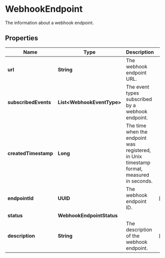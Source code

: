 

# WebhookEndpoint

The information about a webhook endpoint.

## Properties

| Name | Type | Description | Notes |
|------------ | ------------- | ------------- | -------------|
|**url** | **String** | The webhook endpoint URL. |  |
|**subscribedEvents** | **List&lt;WebhookEventType&gt;** | The event types subscribed by a webhook endpoint. |  |
|**createdTimestamp** | **Long** | The time when the endpoint was registered, in Unix timestamp format, measured in seconds. |  |
|**endpointId** | **UUID** | The webhook endpoint ID. |  [optional] |
|**status** | **WebhookEndpointStatus** |  |  |
|**description** | **String** | The description of the webhook endpoint. |  [optional] |



